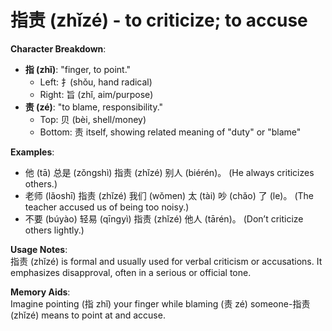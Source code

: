 # **指责 (zhǐzé) - to criticize; to accuse**

**Character Breakdown**:  
- **指 (zhǐ)**: "finger, to point."
  - Left: 扌(shǒu, hand radical)
  - Right: 旨 (zhǐ, aim/purpose)  
- **责 (zé)**: "to blame, responsibility."
  - Top: 贝 (bèi, shell/money)
  - Bottom: 责 itself, showing related meaning of "duty" or "blame"

**Examples**:  
- 他 (tā) 总是 (zǒngshì) 指责 (zhǐzé) 别人 (biérén)。 (He always criticizes others.)  
- 老师 (lǎoshī) 指责 (zhǐzé) 我们 (wǒmen) 太 (tài) 吵 (chǎo) 了 (le)。 (The teacher accused us of being too noisy.)  
- 不要 (búyào) 轻易 (qīngyì) 指责 (zhǐzé) 他人 (tārén)。 (Don’t criticize others lightly.)

**Usage Notes**:  
指责 (zhǐzé) is formal and usually used for verbal criticism or accusations. It emphasizes disapproval, often in a serious or official tone.

**Memory Aids**:  
Imagine pointing (指 zhǐ) your finger while blaming (责 zé) someone-指责 (zhǐzé) means to point at and accuse.